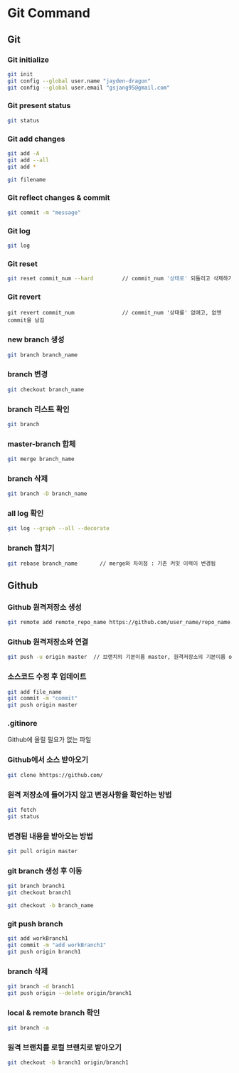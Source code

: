 # Git Command

## Git

### Git initialize
```bash
git init
git config --global user.name "jayden-dragon"
git config --global user.email "gsjang95@gmail.com"
```

### Git present status
```bash
git status
```

### Git add changes
```bash
git add -A
git add --all
git add *

git filename
```
### Git reflect changes & commit
```bash
git commit -m "message" 
```

### Git log
```bash
git log
```

### Git reset 
```bash
git reset commit_num --hard         // commit_num '상태로' 되돌리고 삭제하기 
```

### Git revert
```
git revert commit_num               // commit_num '상태를' 없애고, 없앤 commit을 남김
```

### new branch 생성
```bash
git branch branch_name
```

### branch 변경
```bash
git checkout branch_name
```

### branch 리스트 확인
```bash
git branch
```

### master-branch 합체
```bash
git merge branch_name
```

### branch 삭제
```bash
git branch -D branch_name
```

### all log 확인
```bash
git log --graph --all --decorate
```

### branch 합치기
```bash
git rebase branch_name       // merge와 차이점 : 기존 커밋 이력이 변경됨
```

## Github

### Github 원격저장소 생성
```bash
git remote add remote_repo_name https://github.com/user_name/repo_name.git
```

### Github 원격저장소와 연결
```bash
git push -u origin master  // 브랜치의 기본이름 master, 원격저장소의 기본이름 origin
```

### 소스코드 수정 후 업데이트
```bash
git add file_name
git commit -m "commit" 
git push origin master
```

### .gitinore 
Github에 올릴 필요가 없는 파일


### Github에서 소스 받아오기
```bash
git clone hhttps://github.com/
```

### 원격 저장소에 들어가지 않고 변경사항을 확인하는 방법
```bash
git fetch
git status
```

### 변경된 내용을 받아오는 방법
```bash
git pull origin master
```

### git branch 생성 후 이동
```bash
git branch branch1
git checkout branch1

git checkout -b branch_name
```

### git push branch
```bash
git add workBranch1
git commit -m "add workBranch1"
git push origin branch1
```

### branch 삭제
```bash
git branch -d branch1
git push origin --delete origin/branch1
```

### local & remote branch 확인
```bash
git branch -a
```

### 원격 브랜치를 로컬 브랜치로 받아오기
```bash
git checkout -b branch1 origin/branch1
```

